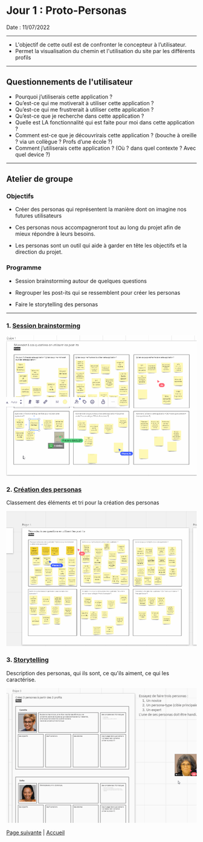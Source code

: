 # Jour 1 : Proto-Personas

Date : 11/07/2022
___

- L'objectif de cette outil est de confronter le concepteur à l’utilisateur.
- Permet la visualisation du chemin et l'utilisation du site par les différents profils

___

## Questionnements de l'utilisateur

- Pourquoi j’utiliserais cette application ?
- Qu’est-ce qui me motiverait à utiliser cette application ?
- Qu’est-ce qui me frustrerait à utiliser cette application ?
- Qu’est-ce que je recherche dans cette application ?
- Quelle est LA fonctionnalité qui est faite pour moi dans cette application ?
- Comment est-ce que je découvrirais cette application ? (bouche à oreille ? via un collègue ? Profs d’une école ?)
- Comment j’utiliserais cette application ? (Où ? dans quel contexte ? Avec quel device ?)

___

## Atelier de groupe

### Objectifs

- Créer des personas qui représentent la manière dont on imagine nos futures utilisateurs

- Ces personas nous accompagneront tout au long du projet afin de mieux répondre à leurs besoins.

- Les personas sont un outil qui aide à garder en tête les objectifs et la direction du projet.

### Programme

- Session brainstorming autour de quelques questions

- Regrouper les post-its qui se ressemblent pour créer les personas

- Faire le storytelling des personas

___

### 1.  <u>Session brainstorming</u>

![brainstorming](../../images/atelier1.gif)

### 2. <u>Création des personas</u>

Classement des éléments et tri pour la création des personas

![création personas](../../Images/atelier2.gif)

### 3. <u>Storytelling</u>

Description des personas, qui ils sont, ce qu'ils aiment, ce qui les caractérise.

![description](../../Images/atelier3.gif)


[Page suivante](./01_Proto-Personas.md) | [Accueil](../../README.md)


